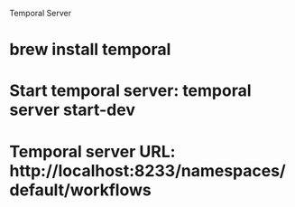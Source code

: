 Temporal Server
# brew install temporal
# Start temporal server: temporal server start-dev 
# Temporal server URL: http://localhost:8233/namespaces/default/workflows